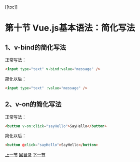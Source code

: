 [[toc]]



# 第十节 Vue.js基本语法：简化写法



## 1、v-bind的简化写法

正常写法：

```html
<input type="text" v-bind:value="message" />
```

简化以后：

```html
<input type="text" :value="message" />
```



## 2、v-on的简化写法

正常写法：

```html
<button v-on:click="sayHello">SayHello</button>
```

简化以后：

```html
<button @click="sayHello">SayHello</button>
```



[上一节](verse09.html) [回目录](index.html) [下一节](verse11.html)
